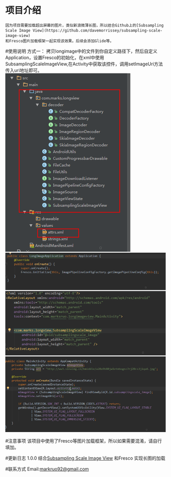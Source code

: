 # 项目介绍
    因为项目需要加载超出屏幕的图片，类似新浪微薄长图，所以结合Github上的[Subsampling Scale Image View](https://github.com/davemorrissey/subsampling-scale-image-view)
    和Fresco图片加载框架一起实现该效果。后续会添加Glide等。
    
#使用说明
    方式一：
        拷贝longimage中的文件到你自定义路径下，然后自定义Application，设置Fresco的初始化，在xml中使用
        SubsamplingScaleImageView,在Activity中获取该控件，调用setImageUri方法传入uri地址即可。
        ![拷贝文件](./image/file.png)
        ![自定义Application](./image/longApplication.png)
        ![xml中使用](./image/long_xml.png)
        ![activity中设置地址](./image/long_activity.png)

        
#注意事项
    该项目中使用了Fresco等图片加载框架，所以如果需要混淆，请自行填加。
 
#更新日志
     1.0.0
       结合[Subsampling Scale Image View](https://github.com/davemorrissey/subsampling-scale-image-view)
       和Fresco 实现长图的加载

#联系方式
   Email:markruo92@gmail.com  